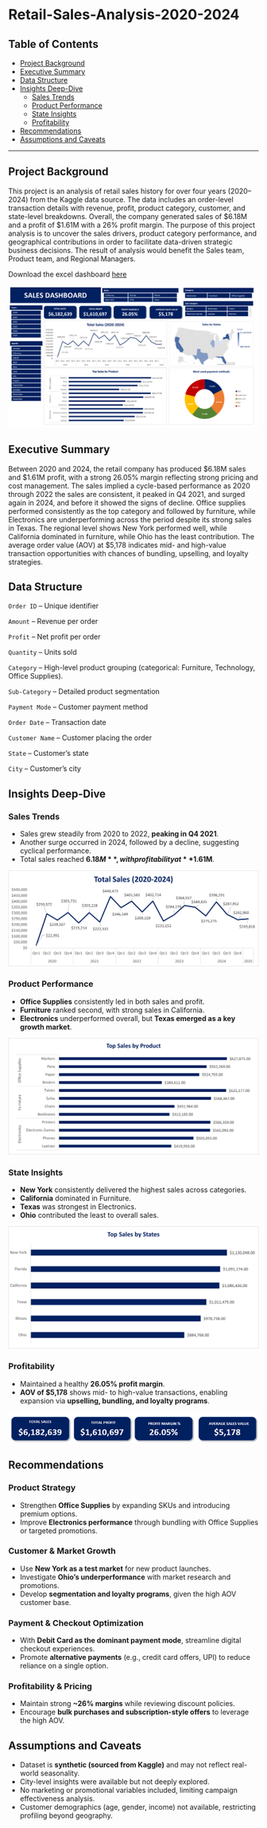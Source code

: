# Retail-Sales-Analysis-2020-2024

## Table of Contents

- [Project Background](#project-background)
- [Executive Summary](#executive-summary)
- [Data Structure](#data-structure)
- [Insights Deep-Dive](#insights-deep-dive)
    - [Sales Trends](#sales-trends)
    - [Product Performance](#product-performance)
    - [State Insights](#state-insights)
    - [Profitability](#profitability)
- [Recommendations](#recommendations)
- [Assumptions and Caveats](#assumptions-and-caveats)

***

## Project Background

This project is an analysis of retail sales history for over four years (2020–2024) from the Kaggle data source. The data includes an order-level transaction details with revenue, profit, product category, customer, and state-level breakdowns. Overall, the company generated sales of $6.18M and a profit of $1.61M with a 26% profit margin. The purpose of this project analysis is to uncover the sales drivers, product category performance, and geographical contributions in order to facilitate data-driven strategic business decisions. The result of analysis would benefit the Sales team, Product team, and Regional Managers. 

Download the excel dashboard [here](https://github.com/dev-cass/Retail-Sales-Analysis-2020-2024/blob/deba5a5bd7bd49077af8ab1c85e978f1c45b6dd6/Sales%20Dashboard.xlsx)

![sales-dashboard](Images/dashboard.png)

## Executive Summary

Between 2020 and 2024, the retail company has produced $6.18M sales and $1.61M profit, with a strong 26.05% margin reflecting strong pricing and cost management. The sales implied a cycle-based performance as 2020 through 2022 the sales are consistent, it peaked in Q4 2021, and surged again in 2024, and before it showed the signs of decline. Office supplies performed consistently as the top category and followed by furniture, while Electronics are underperforming across the period despite its strong sales in Texas. The regional level shows New York performed well, while California dominated in furniture, while Ohio has the least contribution. The average order value (AOV) at $5,178 indicates mid- and high-value transaction opportunities with chances of bundling, upselling, and loyalty strategies.

## Data Structure

`Order ID` – Unique identifier

`Amount` – Revenue per order 

`Profit` – Net profit per order 

`Quantity` – Units sold 

`Category` – High-level product grouping (categorical: Furniture, Technology, Office Supplies).  

`Sub-Category` – Detailed product segmentation 

`Payment Mode` – Customer payment method

`Order Date` – Transaction date 

`Customer Name` – Customer placing the order 

`State` – Customer’s state 

`City` – Customer’s city   

## Insights Deep-Dive

### Sales Trends 

- Sales grew steadily from 2020 to 2022, **peaking in Q4 2021**.  
- Another surge occurred in 2024, followed by a decline, suggesting cyclical performance.  
- Total sales reached **$6.18M**, with profitability at **$1.61M**.

![sales-chart](Images/sales.png)

### Product Performance

- **Office Supplies** consistently led in both sales and profit.  
- **Furniture** ranked second, with strong sales in California.  
- **Electronics** underperformed overall, but **Texas emerged as a key growth market**.

![products-chart](Images/products.png)

### State Insights

- **New York** consistently delivered the highest sales across categories.  
- **California** dominated in Furniture.  
- **Texas** was strongest in Electronics.  
- **Ohio** contributed the least to overall sales.

![states-chart](Images/states.png)

### Profitability

- Maintained a healthy **26.05% profit margin**.  
- **AOV of $5,178** shows mid- to high-value transactions, enabling expansion via **upselling, bundling, and loyalty programs**.  

![states-chart](Images/profit.png)

## Recommendations

### Product Strategy

- Strengthen **Office Supplies** by expanding SKUs and introducing premium options.  
- Improve **Electronics performance** through bundling with Office Supplies or targeted promotions.  

### Customer & Market Growth

- Use **New York as a test market** for new product launches.  
- Investigate **Ohio’s underperformance** with market research and promotions.  
- Develop **segmentation and loyalty programs**, given the high AOV customer base.  

### Payment & Checkout Optimization

- With **Debit Card as the dominant payment mode**, streamline digital checkout experiences.  
- Promote **alternative payments** (e.g., credit card offers, UPI) to reduce reliance on a single option.  

### Profitability & Pricing

- Maintain strong **~26% margins** while reviewing discount policies.  
- Encourage **bulk purchases and subscription-style offers** to leverage the high AOV.  


## Assumptions and Caveats

- Dataset is **synthetic (sourced from Kaggle)** and may not reflect real-world seasonality.  
- City-level insights were available but not deeply explored.  
- No marketing or promotional variables included, limiting campaign effectiveness analysis.  
- Customer demographics (age, gender, income) not available, restricting profiling beyond geography.  

